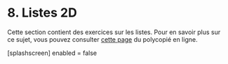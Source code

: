 # 8. Listes 2D

Cette section contient des exercices sur les listes. Pour en savoir plus sur ce sujet, vous pouvez consulter [cette page](https://rtavenar.github.io/poly_python/content/listes.html) du polycopié en ligne.

<py-config>
    [splashscreen]
        enabled = false
</py-config>